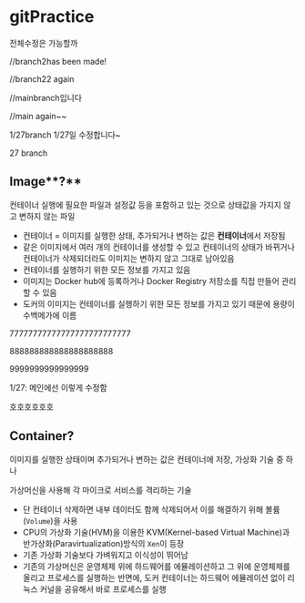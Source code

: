 # gitPractice

전체수정은 가능할까




//branch2has been made!

//branch22 again

//mainbranch입니다

//main again~~

1/27branch
1/27일 수정합니다~



27 branch

## Image**?**

컨테이너 실행에 필요한 파일과 설정값 등을 포함하고 있는 것으로 상태값을 가지지 않고 변하지 않는 파일

- 컨테이너 = 이미지를 실행한 상태, 추가되거나 변하는 값은 **컨테이너**에서 저장됨
- 같은 이미지에서 여러 개의 컨테이너를 생성할 수 있고 컨테이너의 상태가 바뀌거나 컨테이너가 삭제되더라도 이미지는 변하지 않고 그대로 남아있음
- 컨테이너를 실행하기 위한 모든 정보를 가지고 있음
- 이미지는 Docker hub에 등록하거나 Docker Registry 저장소를 직접 만들어 관리할 수 있음
- 도커의 이미지는 컨테이너를 실행하기 위한 모든 정보를 가지고 있기 때문에 용량이 수백메가에 이름

77777777777777777777777777

888888888888888888888



9999999999999999



1/27: 메인에선 이렇게 수정함

호호호호호호



## **Container?**

이미지를 실행한 상태이며 추가되거나 변하는 값은 컨테이너에 저장, 가상화 기술 중 하나

가상머신을 사용해 각 마이크로 서비스를 격리하는 기술

- 단 컨테이너 삭제하면 내부 데이터도 함께 삭제되어서 이를 해결하기 위해 볼륨(`Volume`)을 사용
- CPU의 가상화 기술(HVM)을 이용한 KVM(Kernel-based Virtual Machine)과 반가상화(Paravirtualization)방식의 `Xen`이 등장
- 기존 가상화 기술보다 가벼워지고 이식성이 뛰어남
- 기존의 가상머신은 운영체제 위에 하드웨어를 에뮬레이션하고 그 위에 운영체제를 올리고 프로세스를 실행하는 반면에, 도커 컨테이너는 하드웨어 에뮬레이션 없이 리눅스 커널을 공유해서 바로 프로세스를 실행

